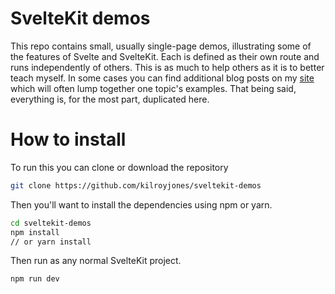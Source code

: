 # SvelteKit demos

This repo contains small, usually single-page demos, illustrating some of the features of
Svelte and SvelteKit. Each is defined as their own route and runs independently of others.
This is as much to help others as it is to better teach myself. In some cases you can find
additional blog posts on my <a href="https://thespatula.io">site</a> which will often lump together
one topic's examples. That being said, everything is, for the most part, duplicated here.

# How to install

To run this you can clone or download the repository

```bash
git clone https://github.com/kilroyjones/sveltekit-demos
```

Then you'll want to install the dependencies using npm or yarn.

```bash
cd sveltekit-demos
npm install
// or yarn install
```

Then run as any normal SvelteKit project.

```bash
npm run dev
```
